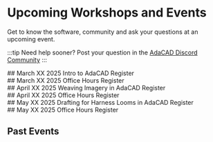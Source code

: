 # Upcoming Workshops and Events
<div class="emph">
Get to know the software, community and ask your questions at an upcoming event. 
</div>


:::tip
Need help sooner? Post your question in the [AdaCAD Discord Community](https://discord.gg/Be7ukQcvrC)
:::


<div class="tutorial-card card">
    <div class="card-left">
    <!-- ![](./img/figured_square.png) -->
    </div>
    <div class="card-right">
    ## March XX 2025
    Intro to AdaCAD
    Register 
    </div>
</div>

<div class="tutorial-card card">
    <div class="card-left">
    <!-- ![](./img/figured_square.png) -->
    </div>
    <div class="card-right">
    ## March XX 2025
    Office Hours
    Register
    </div>
</div>

<div class="tutorial-card card">
    <div class="card-left">
    <!-- ![](./img/figured_square.png) -->
    </div>
    <div class="card-right">
    ## April XX 2025
    Weaving Imagery in AdaCAD
    Register 
    </div>
</div>

<div class="tutorial-card card">
    <div class="card-left">
    <!-- ![](./img/figured_square.png) -->
    </div>
    <div class="card-right">
    ## April XX 2025
    Office Hours
    Register 
    </div>
</div>


<div class="tutorial-card card">
    <div class="card-left">
    <!-- ![](./img/figured_square.png) -->
    </div>
    <div class="card-right">
    ## May XX 2025
    Drafting for Harness Looms in AdaCAD
    Register 
    </div>
</div>

<div class="tutorial-card card">
    <div class="card-left">
    <!-- ![](./img/figured_square.png) -->
    </div>
    <div class="card-right">
    ## May XX 2025
    Office Hours
    Register 
    </div>
</div>

## Past Events


